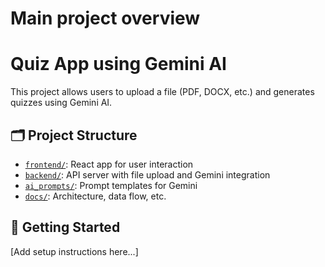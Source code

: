 # Main project overview

# Quiz App using Gemini AI

This project allows users to upload a file (PDF, DOCX, etc.) and generates quizzes using Gemini AI.

## 🗂️ Project Structure

- [`frontend/`](./frontend/README.md): React app for user interaction
- [`backend/`](./backend/README.md): API server with file upload and Gemini integration
- [`ai_prompts/`](./ai_prompts/README.md): Prompt templates for Gemini
- [`docs/`](./docs/README_architecture.md): Architecture, data flow, etc.

## 🚀 Getting Started

[Add setup instructions here...]


